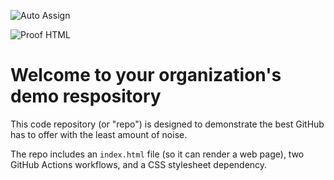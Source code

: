 ![Auto Assign](https://github.com/Antares-Acies/demo-repository/actions/workflows/auto-assign.yml/badge.svg)

![Proof HTML](https://github.com/Antares-Acies/demo-repository/actions/workflows/proof-html.yml/badge.svg)

# Welcome to your organization's demo respository
This code repository (or "repo") is designed to demonstrate the best GitHub has to offer with the least amount of noise.

The repo includes an `index.html` file (so it can render a web page), two GitHub Actions workflows, and a CSS stylesheet dependency.
